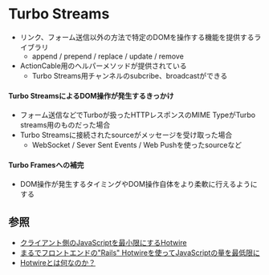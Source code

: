 # Turbo Streams
- リンク、フォーム送信以外の方法で特定のDOMを操作する機能を提供するライブラリ
  - append / prepend / replace / update / remove
- ActionCable用のヘルパーメソッドが提供されている
  - Turbo Streams用チャンネルのsubcribe、broadcastができる

#### Turbo StreamsによるDOM操作が発生するきっかけ
- フォーム送信などでTurboが扱ったHTTPレスポンスのMIME TypeがTurbo streams用のものだった場合
- Turbo Streamsに接続されたsourceがメッセージを受け取った場合
  - WebSocket / Sever Sent Events / Web Pushを使ったsourceなど

#### Turbo Framesへの補完
- DOM操作が発生するタイミングやDOM操作自体をより柔軟に行えるようにする

## 参照
- [クライアント側のJavaScriptを最小限にするHotwire](https://logmi.jp/tech/articles/324219)
- [まるでフロントエンドの"Rails" Hotwireを使ってJavaScriptの量を最低限に](https://logmi.jp/tech/articles/324253)
- [Hotwireとは何なのか？](https://zenn.dev/en30/articles/2e8e0c55c128e0)
